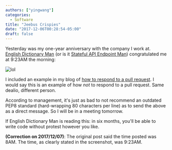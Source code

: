 ```yaml
---
authors: ["yingwang"]
categories:
  - Software
title: "Jeebus Crispies"
date: "2017-12-06T00:28:54-05:00"
draft: false
---
```


Yesterday was my one-year anniversary with the company I work at. [English Dictionary Man](/posts/2017/10/15/that_happened_part_2) (or is it [Stateful API Endpoint Man](/posts/2017/10/04/that_happened)) congratulated me at 9:23AM the morning:

![lol](/img/posts/2017/12/04/lol_2.png)

I included an example in my blog of [how to respond to a pull request](/posts/2017/11/18/pull_requests). I would say this is an example of how _not_ to respond to a pull request. Same dealio, different person.

According to management, it's just as bad to not recommend an outdated PEP8 standard (hard-wrapping 80 characters per line) as to send the above as a direct message. So I will be in a meeting tomorrow.

If English Dictionary Man is reading this: in six months, you'll be able to write code without protest however you like.

**(Correction on 2017/12/07)**: The original post said the time posted was 8AM. The time, as clearly stated in the screenshot, was 9:23AM.
